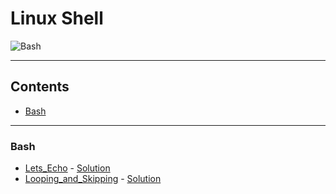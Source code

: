 # Linux Shell
![Bash](https://img.shields.io/badge/Bash-4EAA25?style=for-the-badge&logo=gnubash&logoColor=white)
___
## Contents
* [Bash](#Bash)
___
### Bash
* [Lets_Echo](pdf/bash-tutorials-lets-echo.pdf) - [Solution](bash/Lets_Echo.bash)
* [Looping_and_Skipping](pdf/bash-tutorials---looping-and-skipping.pdf) - [Solution](bash/Looping_and_Skipping.bash)